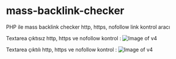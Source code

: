 # mass-backlink-checker
PHP ile mass backlink checker http, https, nofollow link kontrol aracı

Textarea çıktısız http, https ve nofollow kontrol :
![Image of v4](https://i.ibb.co/V2Qqp3Z/ss.png)

Textarea çıktılı http, https ve nofollow kontrol :
![Image of v4](https://i.ibb.co/m0pZJJf/ssz.png)
